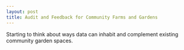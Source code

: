 ```yaml
---
layout: post
title: Audit and Feedback for Community Farms and Gardens
---
```


Starting to think about ways data can inhabit and complement existing community garden spaces.


